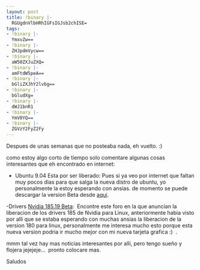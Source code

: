 ```yaml
---
layout: post
title: !binary |-
  RGUgdnVlbHRhIGFsIGJsb2chISE=
tags:
- !binary |-
  YmxvZw==
- !binary |-
  ZHJpdmVycw==
- !binary |-
  aW50ZXJuZXQ=
- !binary |-
  amFtdW5peA==
- !binary |-
  bGliZXJhY2lvbg==
- !binary |-
  bGludXg=
- !binary |-
  dWJ1bnR1
- !binary |-
  YmV0YQ==
- !binary |-
  ZGVzY2FyZ2Fy
---
```

Despues de unas semanas que no posteaba nada, eh vuelto. :)

como estoy algo corto de tiempo solo comentare algunas cosas interesantes que eh encontrado en internet:

- Ubuntu 9.04 Esta por ser liberado: Pues si ya veo por internet que faltan muy pocos dias para que salga la nueva distro de ubuntu, yo personalmente la estoy esperando con ansias. de momento se puede descargar la version Beta desde <a href="http://www.ubuntu.com/testing/jaunty/beta" target="_blank">aqui</a>.

-Drivers <a href="http://www.nvnews.net/vbulletin/showthread.php?p=1976912" target="_blank">Nvidia 185.19 Beta</a>:  Encontre este foro en la que anuncian la liberacion de los drivers 185 de Nvidia para Linux, anteriormente habia visto por alli que se estaba esperando con muchas ansias la liberacion de la version 180 para linux, personalmente me interesa mucho esto porque esta nueva version podria ir mucho mejor con mi nueva tarjeta grafica :)  .

mmm tal vez hay mas noticias interesantes por alli, pero tengo sueño y flojera jejejeje...  pronto colocare mas.

Saludos
